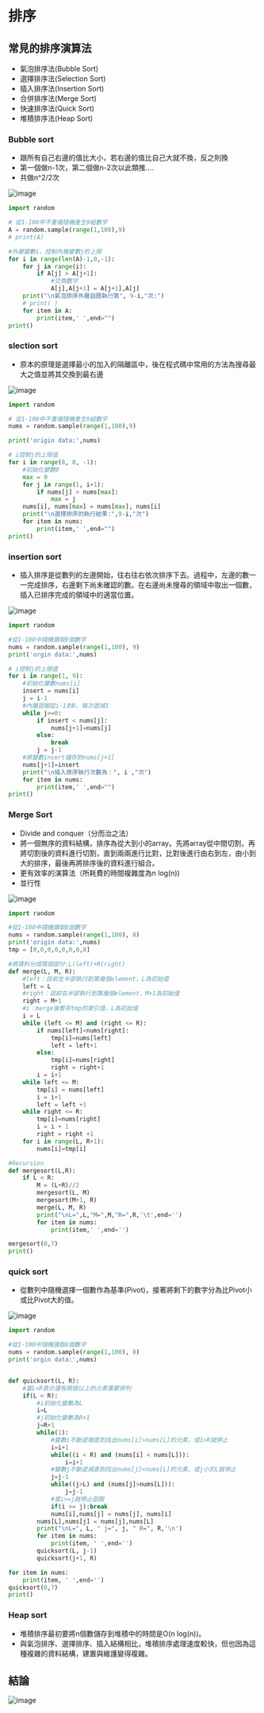 # 排序
## 常見的排序演算法
* 氣泡排序法(Bubble Sort)
* 選擇排序法(Selection Sort)
* 插入排序法(Insertion Sort)
* 合併排序法(Merge Sort)
* 快速排序法(Quick Sort)
* 堆積排序法(Heap Sort)
### Bubble sort
* 跟所有自己右邊的值比大小，若右邊的值比自己大就不換，反之則換
* 第一個做n-1次，第二個做n-2次以此類推....
* 共做n^2/2次

![image](https://user-images.githubusercontent.com/62127656/156571274-9bb01c17-0106-4201-a545-69249874e99a.png)


```python
import random

# 從1-100中不重複隨機產生9組數字
A = random.sample(range(1,100),9)
# print(A)

#外層變數i，控制內層變數j的上限
for i in range(len(A)-1,0,-1):
    for j in range(i):
        if A[j] > A[j+1]:
            #交換數字
            A[j],A[j+1] = A[j+1],A[j]
    print("\n氣泡排序外層迴圈執行第", 9-i,"次:")
    # print( )
    for item in A:
        print(item,' ',end="")
print()
```
### slection sort
* 原本的原理是選擇最小的加入的隔離區中，後在程式碼中常用的方法為搜尋最大之值並將其交換到最右邊

![image](https://user-images.githubusercontent.com/62127656/156571023-fb61a055-7f45-4b67-ba46-011d9ddb65bc.png)


```python
import random

# 從1-100中不重複隨機產生9組數字
nums = random.sample(range(1,100),9)

print('origin data:',nums)

# i控制j的上限值
for i in range(8, 0, -1):
    #初始化變數0
    max = 0
    for j in range(1, i+1):
        if nums[j] > nums[max]:
            max = j
    nums[i], nums[max] = nums[max], nums[i]
    print("\n選擇排序的執行結果:",9-i,"次")
    for item in nums:
        print(item,' ',end="")
print()
```
### insertion sort
* 插入排序是從數列的左邊開始，往右往右依次排序下去。過程中，左邊的數一一完成排序，右邊剩下尚未確認的數。在右邊尚未搜尋的領域中取出一個數，插入已排序完成的領域中的適當位置。

![image](https://user-images.githubusercontent.com/62127656/156571131-544d499f-24a3-4c71-bd22-eb7a99fe32eb.png)


```python
import random

#從1-100中隨機讀取9個數字
nums = random.sample(range(1,100), 9)
print('orgin data:',nums)

# i控制j的上限值
for i in range(1, 9):
    #初始化變數nums[i]
    insert = nums[i]
    j = i-1
    #內層迴圈從i-1到0，每次遞減1
    while j>=0:
        if insert < nums[j]:
            nums[j+1]=nums[j]
        else:
            break 
        j = j-1
    #將變數insert儲存到nums[j+1]
    nums[j+1]=insert
    print("\n插入排序執行次數為：", i ,"次")
    for item in nums:
        print(item,' ',end="")
print()
```
### Merge Sort
* Divide and conquer（分而治之法）
* 將一個無序的資料結構，排序為從大到小的array。先將array從中間切割，再將切割後的資料進行切割，直到兩兩進行比對，比對後進行由右到左，由小到大的排序，最後再將排序後的資料進行組合。
* 更有效率的演算法（所耗費的時間複雜度為n log(n))
* 並行性

![image](https://user-images.githubusercontent.com/62127656/156573717-11abb6db-2252-4dda-81b8-f47ec48e90dc.png)

```python 
import random

#從1-100中隨機讀取8個數字
nums = random.sample(range(1,100), 8)
print('origin data:',nums)
tmp = [0,0,0,0,0,0,0,0]

#將資料分成兩個部分:L(left)+R(right)
def merge(L, M, R):
    #left：目前左半部執行到第幾個element，L為初始值
    left = L
    #right：目前右半部執行到第幾個element，M+1為初始值
    right = M+1
    #i：merge後暫存tmp的索引值，L為初始值
    i = L
    while (left <= M) and (right <= R):
        if nums[left]<nums[right]:
            tmp[i]=nums[left]
            left = left+1
        else:
            tmp[i]=nums[right]
            right = right+1
        i = i+1
    while left <= M:
        tmp[i] = nums[left]
        i = i+1
        left = left +1
    while right <= R:
        tmp[i]=nums[right]
        i = i + 1
        right = right +1
    for i in range(L, R+1):
        nums[i]=tmp[i]

#Recursion
def mergesort(L,R):
    if L < R:
        M = (L+R)//2
        mergesort(L, M)
        mergesort(M+1, R)
        merge(L, M, R)
        print("\nL=",L,"M=",M,"R=",R,'\t',end='')
        for item in nums:
            print(item,' ',end='')

mergesort(0,7)
print()
```
### quick sort
* 從數列中隨機選擇一個數作為基準(Pivot)，接著將剩下的數字分為比Pivot小或比Pivot大的值。

![image](https://user-images.githubusercontent.com/62127656/156574034-f2893c34-9d0b-48e2-aa6c-05798df5dc18.png)

```python
import random

#從1-100中隨機讀取8個數字
nums = random.sample(range(1,100), 8)
print('orgin data:',nums)


def quicksort(L, R):
    #當L<R表示還有兩個以上的元素需要排列
    if(L < R):
        #i初始化變數為L
        i=L
        #j初始化變數為R+1
        j=R+1
        while(1):
            #變數i不斷遞增直到找出nums[i]>nums[L]的元素，或i>R就停止
            i=i+1
            while((i < R) and (nums[i] < nums[L])):
                i=i+1
            #變數j不斷遞減直到找出nums[j]<nums[L]的元素，或j小於L就停止
            j=j-1
            while((j>L) and (nums[j]>nums[L])):
                j=j-1
            #當i>=j就停止迴圈
            if(i >= j):break
            nums[i],nums[j] = nums[j], nums[i]   
        nums[L],nums[j] = nums[j],nums[L]
        print("\nL=", L, " j=", j, " R=", R,'\n')
        for item in nums:
            print(item, ' ',end='')
        quicksort(L, j-1)
        quicksort(j+1, R)

for item in nums:
    print(item, ' ',end='')
quicksort(0,7)
print()
```
### Heap sort
* 堆積排序最初要將n個數儲存到堆積中的時間是O(n log(n))。
* 與氣泡排序、選擇排序、插入結構相比，堆積排序處理速度較快，但也因為這種複雜的資料結構，建置與維護變得複雜。
## 結論
![image](https://user-images.githubusercontent.com/62127656/158754346-08ad55d5-2df4-4507-99ff-dfe37820bafa.png)

